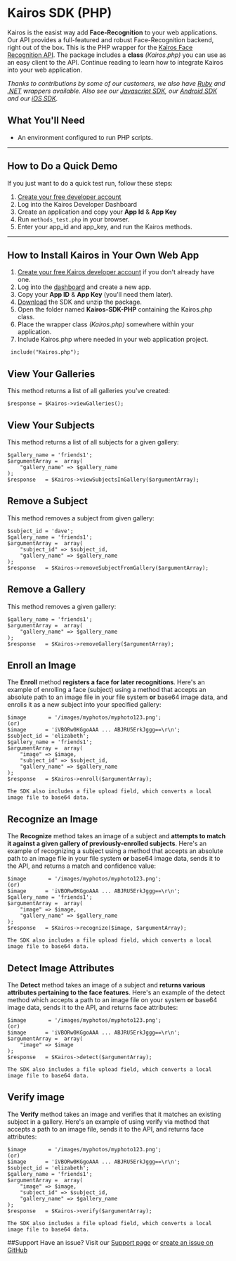 Kairos SDK (PHP)
==============

Kairos is the easist way add **Face-Recognition** to your web applications. Our API provides a full-featured and robust Face-Recognition backend, right out of the box. This is the PHP wrapper for the [Kairos Face Recognition API](https://www.kairos.com). The package includes a **class** _(Kairos.php)_ you can use as an easy client to the API. Continue reading to learn how to integrate Kairos into your web application.

_Thanks to contributions by some of our customers, we also have [Ruby](https://github.com/kany/kairos-api) and [.NET](https://github.com/humbywan/Kairos.Net) wrappers available. Also see our [Javascript SDK](https://github.com/kairosinc/Kairos-SDK-Javascript), our [Android SDK](https://github.com/kairosinc/Kairos-SDK-Android) and our [iOS SDK](https://github.com/kairosinc/Kairos-SDK-iOS)._

## What You'll Need
* An environment configured to run PHP scripts.

---


## How to Do a Quick Demo

If you just want to do a quick test run, follow these steps:

1. [Create your free developer account](https://www.kairos.com/signup)
2. Log into the Kairos Developer Dashboard
3. Create an application and copy your **App Id** & **App Key**
3. Run `methods_test.php` in your browser.
4. Enter your app_id and app_key, and run the Kairos methods.


---


## How to Install Kairos in Your Own Web App

1. [Create your free Kairos developer account](https://www.kairos.com/signup) if you don't already have one.
2. Log into the [dashboard](https://www.kairos.com/login) and create a new app.
3. Copy your **App ID** & **App Key** (you'll need them later).
4. [Download](https://github.com/kairosinc/Kairos-SDK-PHP) the SDK and unzip the package.
5. Open the folder named **Kairos-SDK-PHP** containing the Kairos.php class.
6. Place the wrapper class _(Kairos.php)_ somewhere within your application.
7. Include Kairos.php where needed in your web application project.


```
 include("Kairos.php");
```
## View Your Galleries

This method returns a list of all galleries you've created:

```
$response = $Kairos->viewGalleries();
```
## View Your Subjects

This method returns a list of all subjects for a given gallery:

```
$gallery_name = 'friends1';
$argumentArray =  array(
    "gallery_name" => $gallery_name 
);
$response   = $Kairos->viewSubjectsInGallery($argumentArray);
```

## Remove a Subject

This method removes a subject from given gallery:

```
$subject_id = 'dave';
$gallery_name = 'friends1';
$argumentArray =  array(
    "subject_id" => $subject_id,
    "gallery_name" => $gallery_name 
);
$response   = $Kairos->removeSubjectFromGallery($argumentArray);
```

## Remove a Gallery

This method removes a given gallery:

```
$gallery_name = 'friends1';
$argumentArray =  array(
    "gallery_name" => $gallery_name 
);
$response   = $Kairos->removeGallery($argumentArray);
```
## Enroll an Image

The **Enroll** method **registers a face for later recognitions**. Here's an example of enrolling a face (subject) using a method that accepts an absolute path to an image file in your file system **or** base64 image data, and enrolls it as a new subject into your specified gallery:    

```
$image       = '/images/myphotos/myphoto123.png';
(or) 
$image      = 'iVBORw0KGgoAAA ... ABJRU5ErkJggg==\r\n';
$subject_id = 'elizabeth';
$gallery_name = 'friends1';
$argumentArray =  array(
    "image" => $image,
    "subject_id" => $subject_id,
    "gallery_name" => $gallery_name
);
$response   = $Kairos->enroll($argumentArray);
```
`The SDK also includes a file upload field, which converts a local image file to base64 data.`

## Recognize an Image

The **Recognize** method takes an image of a subject and **attempts to match it against a given gallery of previously-enrolled subjects**. Here's an example of recognizing a subject using a method that accepts an absolute path to an image file in your file system **or** base64 image data, sends it to the API, and returns a match and confidence value:    

```
$image       = '/images/myphotos/myphoto123.png';
(or) 
$image      = 'iVBORw0KGgoAAA ... ABJRU5ErkJggg==\r\n';
$gallery_name = 'friends1';
$argumentArray =  array(
    "image" => $image,
    "gallery_name" => $gallery_name
);
$response   = $Kairos->recognize($image, $argumentArray);
```

`The SDK also includes a file upload field, which converts a local image file to base64 data.`

## Detect Image Attributes

The **Detect** method takes an image of a subject and **returns various attributes pertaining to the face features**. Here's an example of the detect method which accepts a path to an image file on your system **or** base64 image data, sends it to the API, and returns face attributes:    

```
$image       = '/images/myphotos/myphoto123.png';
(or) 
$image      = 'iVBORw0KGgoAAA ... ABJRU5ErkJggg==\r\n';
$argumentArray =  array(
    "image" => $image
);
$response   = $Kairos->detect($argumentArray);
```

`The SDK also includes a file upload field, which converts a local image file to base64 data.`

## Verify image

The **Verify** method takes an image and verifies that it matches an existing subject in a gallery.  Here's an example of using verify via method that accepts a path to an image file, sends it to the API, and returns face attributes: 

```
$image       = '/images/myphotos/myphoto123.png';
(or) 
$image      = 'iVBORw0KGgoAAA ... ABJRU5ErkJggg==\r\n';
$subject_id = 'elizabeth';
$gallery_name = 'friends1';
$argumentArray =  array(
    "image" => $image,
    "subject_id" => $subject_id,
    "gallery_name" => $gallery_name
);
$response   = $Kairos->verify($argumentArray);
```
`The SDK also includes a file upload field, which converts a local image file to base64 data.`

##Support 
Have an issue? Visit our [Support page](http://www.kairos.com/support) or [create an issue on GitHub](https://github.com/kairosinc/Kairos-SDK-PHP)